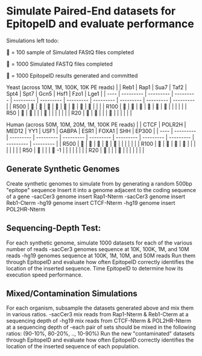 # Simulate Paired-End datasets for EpitopeID and evaluate performance

Simulations left todo:

&#x1F4D8; = 100 sample of Simulated FAStQ files completed

&#x1F34F; = 1000 Simulated FASTQ files completed

&#x1F34E; = 1000 EpitopeID results generated and committed

Yeast (across 10M, 1M, 100K, 10K PE reads)
|      |    Reb1   |    Rap1   |    Sua7   |    Taf2   |    Spt4   |    Spt7   |    Gcn5   |    Hsf1   |    Fzo1   |    Lge1   |
| ---- | --------- | --------- | --------- | --------- | --------- | --------- | --------- | --------- | --------- | --------- |
| R500 | &#x1F34E; | &#x1F34E; | &#x1F34E; | &#x1F34E; | &#x1F34E; | &#x1F34E; | &#x1F34E; | &#x1F34E; |           |           |
| R100 | &#x1F34F; | &#x1F3C3; | &#x1F34F; | &#x1F3C3; | &#x1F34F; | &#x1F34F; |           |           |           |           |
| R50  | &#x1F34F; | &#x1F34F; |           |           | &#x1F34F; |           |           |           |           |           |
| R20  | &#x1F34F; | &#x1F34F; |           |           | &#x1F34F; |           |           |           |           |           |

Human (across 50M, 10M, 20M, 1M, 100K PE reads)
|      |    CTCF   |   POLR2H  |   MED12   |    YY1    |    USF1   |   GABPA   |    ESR1   |   FOXA1   |    SHH    |   EP300   |
| ---- | --------- | --------- | --------- | --------- | --------- | --------- | --------- | --------- | --------- | --------- |
| R500 | &#x1F34E; | &#x1F34E; | &#x1F4D8; | &#x1F4D8; | &#x1F4D8; |           |           |           |           |           |
| R100 | &#x1F3C3; | &#x1F3C3; | &#x1F3C3; | &#x1F4D8; |           |           |           |           |           |           |
| R50  | &#x1F3C3; |           |           | &#x1F4D8; -1 |           |           |           |           |           |           |
| R20  | &#x1F3C3; |           |           | &#x1F4D8; |           |           |           |           |           |           |


## Generate Synthetic Genomes
Create synthetic genomes to simulate from by generating a random 500bp "epitope" sequence
Insert it into a genome adjacent to the coding sequence of a gene
-sacCer3 genome insert Rap1-Nterm
-sacCer3 genome insert Reb1-Cterm
-hg19 genome insert CTCF-Nterm
-hg19 genome insert POL2HR-Nterm

## Sequencing-Depth Test:
For each synthetic genome, simulate 1000 datasets for each of the various number of reads
-sacCer3 genomes sequence at 10K, 100K, 1M, and 10M reads
-hg19 genomes sequence at 100K, 1M, 10M, and 50M reads
Run them through EpitopeID and evaluate how often EpitopeID correctly identifies the
location of the inserted sequence. Time EpitopeID to determine how its execution speed
performance.

## Mixed/Contamination Simulations
For each organism, subsample the datasets generated above and mix them in various ratios.
-sacCer3 mix reads from Rap1-Nterm & Reb1-Cterm at a sequencing depth of
-hg19 mix reads from CTCF-Nterm & POL2HR-Nterm at a sequencing depth of
-each pair of sets should be mixed in the following ratios: (90-10%, 80-20%, .., 10-90%)
Run the new "contaminated" datasets through EpitopeID and evaluate how often EpitopeID
correctly identifies the location of the inserted sequence of each population.
